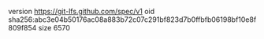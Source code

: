 version https://git-lfs.github.com/spec/v1
oid sha256:abc3e04b50176ac08a883b72c07c291bf823d7b0ffbfb06198bf10e8f809f854
size 6570
